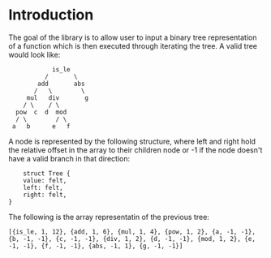# Introduction

The goal of the library is to allow user to input a binary tree representation of a function which is then executed through
iterating the tree. A valid tree would look like:

```
            is_le
          /       \
        add       abs
       /   \        \
     mul   div       g
    / \    / \
  pow  c  d  mod
  / \        / \
 a   b      e   f
```

A node is represented by the following structure, where left and right hold the relative offset in the array to their children node or -1 if the node doesn't have a valid branch in that direction:

```
    struct Tree {
    value: felt,
    left: felt,
    right: felt,
}
```

The following is the array representatin of the previous tree:
```
[{is_le, 1, 12}, {add, 1, 6}, {mul, 1, 4}, {pow, 1, 2}, {a, -1, -1}, {b, -1, -1}, {c, -1, -1}, {div, 1, 2}, {d, -1, -1}, {mod, 1, 2}, {e, -1, -1}, {f, -1, -1}, {abs, -1, 1}, {g, -1, -1}]
```
